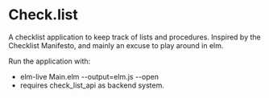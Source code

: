 # Check.list 

A checklist application to keep track of lists and procedures. Inspired by the Checklist Manifesto, and mainly an excuse to play around in elm.

Run the application with:
  * elm-live Main.elm --output=elm.js --open
  * requires check_list_api as backend system.